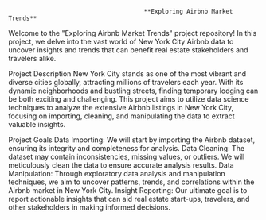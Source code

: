                                           **Exploring Airbnb Market Trends**

Welcome to the "Exploring Airbnb Market Trends" project repository! In this project, we delve into the vast world of New York City Airbnb data to uncover insights and trends that can benefit real estate stakeholders and travelers alike.

Project Description
New York City stands as one of the most vibrant and diverse cities globally, attracting millions of travelers each year. With its dynamic neighborhoods and bustling streets, finding temporary lodging can be both exciting and challenging. This project aims to utilize data science techniques to analyze the extensive Airbnb listings in New York City, focusing on importing, cleaning, and manipulating the data to extract valuable insights.

Project Goals
Data Importing: We will start by importing the Airbnb dataset, ensuring its integrity and completeness for analysis.
Data Cleaning: The dataset may contain inconsistencies, missing values, or outliers. We will meticulously clean the data to ensure accurate analysis results.
Data Manipulation: Through exploratory data analysis and manipulation techniques, we aim to uncover patterns, trends, and correlations within the Airbnb market in New York City.
Insight Reporting: Our ultimate goal is to report actionable insights that can aid real estate start-ups, travelers, and other stakeholders in making informed decisions.
